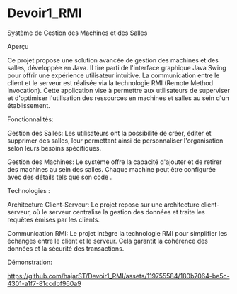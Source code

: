 # Devoir1_RMI

Système de Gestion des Machines et des Salles

Aperçu

Ce projet propose une solution avancée de gestion des machines et des salles, développée en Java. Il tire parti de l'interface graphique Java Swing pour offrir une expérience utilisateur intuitive. La communication entre le client et le serveur est réalisée via la technologie RMI (Remote Method Invocation). Cette application vise à permettre aux utilisateurs de superviser et d'optimiser l'utilisation des ressources en machines et salles au sein d'un établissement.


Fonctionnalités:

Gestion des Salles: Les utilisateurs ont la possibilité de créer, éditer et supprimer des salles, leur permettant ainsi de personnaliser l'organisation selon leurs besoins spécifiques.

Gestion des Machines: Le système offre la capacité d'ajouter et de retirer des machines au sein des salles. Chaque machine peut être configurée avec des détails tels que son code .

Technologies :

Architecture Client-Serveur: Le projet repose sur une architecture client-serveur, où le serveur centralise la gestion des données et traite les requêtes émises par les clients.

Communication RMI: Le projet intègre la technologie RMI pour simplifier les échanges entre le client et le serveur. Cela garantit la cohérence des données et la sécurité des transactions.

Démonstration:

https://github.com/hajarST/Devoir1_RMI/assets/119755584/180b7064-be5c-4301-a1f7-81ccdbf960a9

